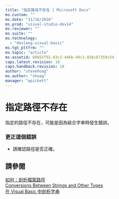 ```yaml
---
title: "指定路徑不存在 | Microsoft Docs"
ms.custom: ""
ms.date: "11/16/2016"
ms.prod: "visual-studio-dev14"
ms.reviewer: ""
ms.suite: ""
ms.technology: 
  - "devlang-visual-basic"
ms.tgt_pltfrm: ""
ms.topic: "article"
ms.assetid: b0855f92-03c2-446b-94c1-856c87359c54
caps.latest.revision: 10
caps.handback.revision: 10
author: "stevehoag"
ms.author: "shoag"
manager: "wpickett"
---
```

# 指定路徑不存在
指定的路徑不存在，可能是因為結合字串時發生錯誤。  
  
### 更正這個錯誤  
  
-   請確認路徑是否正確。  
  
## 請參閱  
 [如何：剖析檔案路徑](../Topic/How%20to:%20Parse%20File%20Paths%20in%20Visual%20Basic.md)   
 [Conversions Between Strings and Other Types](/dotnet/visual-basic/programming-guide/language-features/data-types/conversions-between-strings-and-other-types)   
 [在 Visual Basic 中剖析字串](http://msdn.microsoft.com/zh-tw/927a4b26-5388-458c-85d8-aaf0851457e3)
